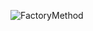 ![FactoryMethod](https://user-images.githubusercontent.com/42943463/151631387-8e18dab1-eb16-4d08-9b50-1ba33791a53d.png)

